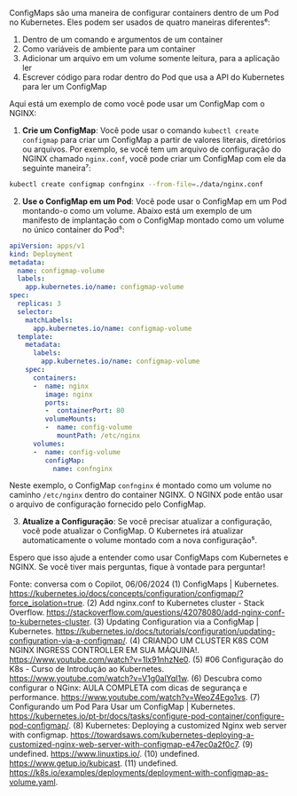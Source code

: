ConfigMaps são uma maneira de configurar containers dentro de um Pod no Kubernetes. Eles podem ser usados de quatro maneiras diferentes⁶:

1. Dentro de um comando e argumentos de um container
2. Como variáveis de ambiente para um container
3. Adicionar um arquivo em um volume somente leitura, para a aplicação ler
4. Escrever código para rodar dentro do Pod que usa a API do Kubernetes para ler um ConfigMap

Aqui está um exemplo de como você pode usar um ConfigMap com o NGINX:

1. **Crie um ConfigMap**: Você pode usar o comando `kubectl create configmap` para criar um ConfigMap a partir de valores literais, diretórios ou arquivos. Por exemplo, se você tem um arquivo de configuração do NGINX chamado `nginx.conf`, você pode criar um ConfigMap com ele da seguinte maneira⁷:

```bash
kubectl create configmap confnginx --from-file=./data/nginx.conf
```

2. **Use o ConfigMap em um Pod**: Você pode usar o ConfigMap em um Pod montando-o como um volume. Abaixo está um exemplo de um manifesto de implantação com o ConfigMap montado como um volume no único container do Pod⁵:

```yaml
apiVersion: apps/v1
kind: Deployment
metadata:
  name: configmap-volume
  labels:
    app.kubernetes.io/name: configmap-volume
spec:
  replicas: 3
  selector:
    matchLabels:
      app.kubernetes.io/name: configmap-volume
  template:
    metadata:
      labels:
        app.kubernetes.io/name: configmap-volume
    spec:
      containers:
      -  name: nginx
         image: nginx
         ports:
         -  containerPort: 80
         volumeMounts:
         -  name: config-volume
            mountPath: /etc/nginx
      volumes:
      -  name: config-volume
         configMap:
           name: confnginx
```

Neste exemplo, o ConfigMap `confnginx` é montado como um volume no caminho `/etc/nginx` dentro do container NGINX. O NGINX pode então usar o arquivo de configuração fornecido pelo ConfigMap.

3. **Atualize a Configuração**: Se você precisar atualizar a configuração, você pode atualizar o ConfigMap. O Kubernetes irá atualizar automaticamente o volume montado com a nova configuração⁵.

Espero que isso ajude a entender como usar ConfigMaps com Kubernetes e NGINX. Se você tiver mais perguntas, fique à vontade para perguntar!

Fonte: conversa com o Copilot, 06/06/2024
(1) ConfigMaps | Kubernetes. https://kubernetes.io/docs/concepts/configuration/configmap/?force_isolation=true.
(2) Add nginx.conf to Kubernetes cluster - Stack Overflow. https://stackoverflow.com/questions/42078080/add-nginx-conf-to-kubernetes-cluster.
(3) Updating Configuration via a ConfigMap | Kubernetes. https://kubernetes.io/docs/tutorials/configuration/updating-configuration-via-a-configmap/.
(4) CRIANDO UM CLUSTER K8S COM NGINX INGRESS CONTROLLER EM SUA MÁQUINA!. https://www.youtube.com/watch?v=1lx91nhzNe0.
(5) #06 Configuração do K8s - Curso de Introdução ao Kubernetes. https://www.youtube.com/watch?v=V1g0alYqI1w.
(6) Descubra como configurar o NGinx: AULA COMPLETA com dicas de segurança e performance. https://www.youtube.com/watch?v=WeoZ4Ego1vs.
(7) Configurando um Pod Para Usar um ConfigMap | Kubernetes. https://kubernetes.io/pt-br/docs/tasks/configure-pod-container/configure-pod-configmap/.
(8) Kubernetes: Deploying a customized Nginx web server with configmap. https://towardsaws.com/kubernetes-deploying-a-customized-nginx-web-server-with-configmap-e47ec0a2f0c7.
(9) undefined. https://www.linuxtips.io/.
(10) undefined. https://www.getup.io/kubicast.
(11) undefined. https://k8s.io/examples/deployments/deployment-with-configmap-as-volume.yaml.
